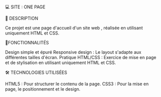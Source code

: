 💻 SITE : ONE PAGE 

📖 DESCRIPTION

Ce projet est une page d'accueil d'un site web , réalisée en utilisant uniquement HTML et CSS. 


🌟FONCTIONNALITÉS 

Design simple et épuré 
Responsive design : Le layout s'adapte aux différentes tailles d'écran.
Pratique HTML/CSS : Exercice de mise en page et de stylisation en utilisant uniquement HTML et CSS.

🛠️ TECHNOLOGIES UTILISÉES 

HTML5 : Pour structurer le contenu de la page.
CSS3 : Pour la mise en page, le positionnement et le design.
